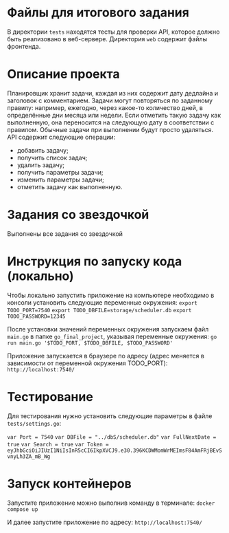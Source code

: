 # Файлы для итогового задания

В директории `tests` находятся тесты для проверки API, которое должно быть реализовано в веб-сервере.
Директория `web` содержит файлы фронтенда.

# Описание проекта

Планировщик хранит задачи, каждая из них содержит дату дедлайна и заголовок с комментарием. Задачи могут повторяться по заданному правилу: например, ежегодно, через какое-то количество дней, в определённые дни месяца или недели. Если отметить такую задачу как выполненную, она переносится на следующую дату в соответствии с правилом. Обычные задачи при выполнении будут просто удаляться. 
API содержит следующие операции:
- добавить задачу;
- получить список задач;
- удалить задачу;
- получить параметры задачи;
- изменить параметры задачи;
- отметить задачу как выполненную.

# Задания со звездочкой

Выполнены все задания со звездочкой

# Инструкция по запуску кода (локально)

Чтобы локально запустить приложение на компьютере необходимо в консоли установить следующие переменные окружения:
`export TODO_PORT=7540`
`export TODO_DBFILE=storage/scheduler.db`
`export TODO_PASSWORD=12345`

После установки значений переменных окружения запускаем файл `main.go` в папке `go_final_project`, указывая переменные окружения:
`go run main.go '$TODO_PORT, $TODO_DBFILE, $TODO_PASSWORD'`

Приложение запускается в браузере по адресу (адрес меняется в зависимости от переменной окружения TODO_PORT):
`http://localhost:7540/`

# Тестирование

Для тестирования нужно установить следующие параметры в файле `tests/settings.go`:

`var Port = 7540`
`var DBFile = "../dbS/scheduler.db"`
`var FullNextDate = true`
`var Search = true`
`var Token = eyJhbGciOiJIUzI1NiIsInR5cCI6IkpXVCJ9.e30.396KCDWMomWrMEImsF84AmFRjBEvSvnyLh3ZA_mB_Wg`

# Запуск контейнеров

Запустите приложение можно выполнив команду в терминале:
`docker compose up`

И далее запустите приложение по адресу:
`http://localhost:7540/`





